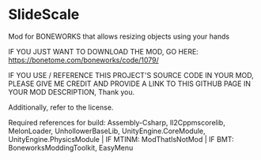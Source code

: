 # SlideScale
Mod for BONEWORKS that allows resizing objects using your hands

IF YOU JUST WANT TO DOWNLOAD THE MOD, GO HERE: https://bonetome.com/boneworks/code/1079/

IF YOU USE / REFERENCE THIS PROJECT'S SOURCE CODE IN YOUR MOD, PLEASE GIVE ME CREDIT AND PROVIDE A LINK TO THIS GITHUB PAGE IN YOUR MOD DESCRIPTION, Thank you.

Additionally, refer to the license.

Required references for build:
Assembly-Csharp, Il2Cppmscorelib, MelonLoader, UnhollowerBaseLib, UnityEngine.CoreModule, UnityEngine.PhysicsModule | IF MTINM: ModThatIsNotMod | IF BMT: BoneworksModdingToolkit, EasyMenu
